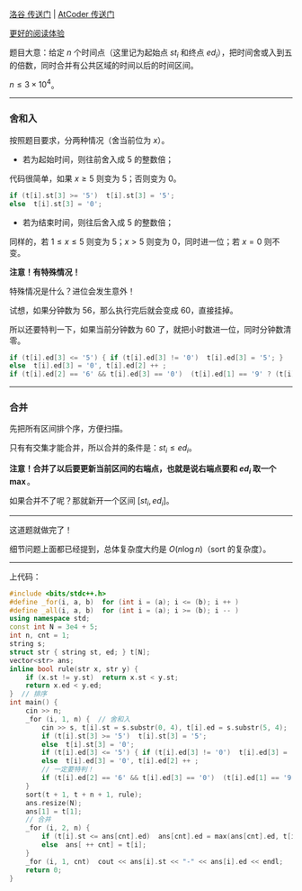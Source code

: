 [洛谷 传送门](https://www.luogu.com.cn/problem/AT_abc001_4) | [AtCoder 传送门](https://atcoder.jp/contests/abc001/tasks/abc001_4)

[更好的阅读体验](https://www.luogu.com.cn/blog/sunrize/abc001d-li-ti-xie)

题目大意：给定 $n$ 个时间点（这里记为起始点 $st_i$ 和终点 $ed_i$），把时间舍或入到五的倍数，同时合并有公共区域的时间以后的时间区间。

$n \le 3 \times 10^4$。

---

### 舍和入

按照题目要求，分两种情况（舍当前位为 $x$）。

- 若为起始时间，则往前舍入成 $5$ 的整数倍；

代码很简单，如果 $x \ge 5$ 则变为 $5$；否则变为 $0$。

```cpp
if (t[i].st[3] >= '5')  t[i].st[3] = '5';
else  t[i].st[3] = '0';
```

- 若为结束时间，则往后舍入成 $5$ 的整数倍；

同样的，若 $1 \le x \le 5$ 则变为 $5$；$x > 5$ 则变为 $0$，同时进一位；若 $x = 0$ 则不变。

**注意！有特殊情况！**

特殊情况是什么？进位会发生意外！

试想，如果分钟数为 $56$，那么执行完后就会变成 $60$，直接挂掉。

所以还要特判一下，如果当前分钟数为 $60$ 了，就把小时数进一位，同时分钟数清零。

```cpp
if (t[i].ed[3] <= '5') { if (t[i].ed[3] != '0')  t[i].ed[3] = '5'; }
else  t[i].ed[3] = '0', t[i].ed[2] ++ ;
if (t[i].ed[2] == '6' && t[i].ed[3] == '0')  (t[i].ed[1] == '9' ? (t[i].ed[1] = '0', t[i].ed[0] ++ ) : (t[i].ed[1] ++ )), t[i].ed[2] = t[i].ed[3] = '0';
```

---

### 合并

先把所有区间排个序，方便扫描。

只有有交集才能合并，所以合并的条件是：$st_i \le ed_i$。

**注意！合并了以后要更新当前区间的右端点，也就是说右端点要和 $ed_i$ 取一个 $\max$**。

如果合并不了呢？那就新开一个区间 $[st_i, ed_i]$。

---

这道题就做完了！


细节问题上面都已经提到，总体复杂度大约是 $O(n \log n)$（sort 的复杂度）。

---

上代码：

```cpp
#include <bits/stdc++.h>
#define _for(i, a, b)  for (int i = (a); i <= (b); i ++ )
#define _all(i, a, b)  for (int i = (a); i >= (b); i -- )
using namespace std;
const int N = 3e4 + 5;
int n, cnt = 1;
string s;
struct str { string st, ed; } t[N];
vector<str> ans;
inline bool rule(str x, str y) {
	if (x.st != y.st)  return x.st < y.st;
	return x.ed < y.ed;
}  // 排序
int main() {
	cin >> n;
	_for (i, 1, n) {  // 舍和入
		cin >> s, t[i].st = s.substr(0, 4), t[i].ed = s.substr(5, 4);
		if (t[i].st[3] >= '5')  t[i].st[3] = '5';
		else  t[i].st[3] = '0';
		if (t[i].ed[3] <= '5') { if (t[i].ed[3] != '0')  t[i].ed[3] = '5'; }
		else  t[i].ed[3] = '0', t[i].ed[2] ++ ;
		// 一定要特判！
		if (t[i].ed[2] == '6' && t[i].ed[3] == '0')  (t[i].ed[1] == '9' ? (t[i].ed[1] = '0', t[i].ed[0] ++ ) : (t[i].ed[1] ++ )), t[i].ed[2] = t[i].ed[3] = '0';
	}
	sort(t + 1, t + n + 1, rule);
	ans.resize(N);
	ans[1] = t[1];
	// 合并
	_for (i, 2, n) {
		if (t[i].st <= ans[cnt].ed)  ans[cnt].ed = max(ans[cnt].ed, t[i].ed);
		else  ans[ ++ cnt] = t[i];
	}
	_for (i, 1, cnt)  cout << ans[i].st << "-" << ans[i].ed << endl;
	return 0;
}
```